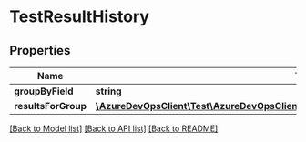 # TestResultHistory

## Properties
Name | Type | Description | Notes
------------ | ------------- | ------------- | -------------
**groupByField** | **string** |  | [optional] 
**resultsForGroup** | [**\AzureDevOpsClient\Test\AzureDevOpsClient\Test\Model\TestResultHistoryDetailsForGroup[]**](TestResultHistoryDetailsForGroup.md) |  | [optional] 

[[Back to Model list]](../README.md#documentation-for-models) [[Back to API list]](../README.md#documentation-for-api-endpoints) [[Back to README]](../README.md)


